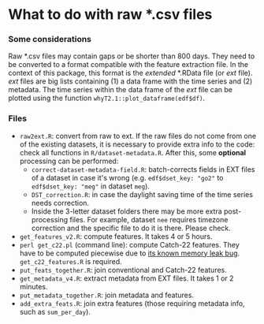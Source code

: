# What to do with raw *.csv files

### Some considerations

Raw *.csv files may contain gaps or be shorter than 800 days. They need to be converted to a format compatible with the feature extraction file. In the context of this package, this format is the _extended_ *.RData file (or _ext_ file). _ext_ files are big lists containing (1) a data frame with the time series and (2) metadata. The time series within the data frame of the _ext_ file can be plotted using the function ``whyT2.1::plot_dataframe(edf$df)``.

### Files
* ``raw2ext.R``: convert from raw to ext. If the raw files do not come from one of the existing datasets, it is necessary to provide extra info to the code: check all functions in ``R/dataset-metadata.R``. After this, some **optional** processing can be performed:
	* ``correct-dataset-metadata-field.R``: batch-corrects fields in EXT files of a dataset in case it's wrong (e.g. ``edf$dset_key: "go2"`` to ``edf$dset_key: "meg"`` in dataset ``meg``).
	* ``DST_correction.R``: in case the daylight saving time of the time series needs correction.
	* Inside the 3-letter dataset folders there may be more extra post-processing files. For example, dataset ``nee`` requires timezone correction and the specific file to do it is there. Please check.
* ``get_features_v2.R``: compute features. It takes 4 or 5 hours.
* ``perl get_c22.pl`` (command line): compute Catch-22 features. They have to be computed piecewise due to [its known memory leak bug](https://github.com/chlubba/catch22/issues/4). ``get_c22_features.R`` is required.
* ``put_feats_together.R``: join conventional and Catch-22 features.
* ``get_metadata_v4.R``: extract metadata from EXT files. It takes 1 or 2 minutes.
* ``put_metadata_together.R``: join metadata and features.
* ``add_extra_feats.R``: join extra features (those requiring metadata info, such as ``sum_per_day``).